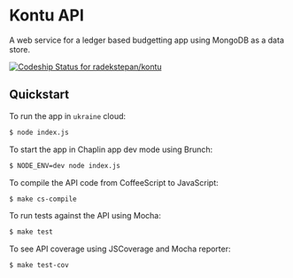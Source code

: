 # Kontu API

A web service for a ledger based budgetting app using MongoDB as a data store.

[ ![Codeship Status for radekstepan/kontu](https://www.codeship.io/projects/98ac3c10-6f12-0130-b089-22000a9d02dd/status?branch=master)](https://www.codeship.io/projects/1945)

## Quickstart

To run the app in `ukraine` cloud:

```bash
$ node index.js
```

To start the app in Chaplin app dev mode using Brunch:

```bash
$ NODE_ENV=dev node index.js
```

To compile the API code from CoffeeScript to JavaScript:

```bash
$ make cs-compile
```

To run tests against the API using Mocha:

```bash
$ make test
```

To see API coverage using JSCoverage and Mocha reporter:

```bash
$ make test-cov
```